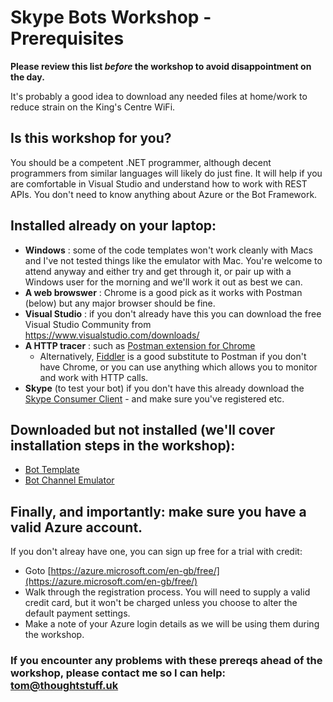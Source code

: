 
# Skype Bots Workshop - Prerequisites

__Please review this list *before* the workshop to avoid disappointment on the day.__ 

It's probably a good idea to download any needed files at home/work to reduce strain on the King's Centre WiFi.

Is this workshop for you?
------------
You should be a competent .NET programmer, although decent programmers from similar languages will likely do just fine. It will help if you are comfortable in Visual Studio and understand how to work with REST APIs. You don't need to know anything about Azure or the Bot Framework.

Installed already on your laptop:
------------
* __Windows__ : some of the code templates won't work cleanly with Macs and I've not tested things like the emulator with Mac. You're welcome to attend anyway and either try and get through it, or pair up with a Windows user for the morning and we'll work it out as best we can.
* __A web browswer__ : Chrome is a good pick as it works with Postman (below) but any major browser should be fine.
* __Visual Studio__ : if you don't already have this you can download the free Visual Studio Community from https://www.visualstudio.com/downloads/
* __A HTTP tracer__ : such as [Postman extension for Chrome](https://chrome.google.com/webstore/detail/postman/fhbjgbiflinjbdggehcddcbncdddomop?hl=en)
  * Alternatively, [Fiddler](http://www.telerik.com/fiddler) is a good substitute to Postman if you don't have Chrome, or you can use anything which allows you to monitor and work with HTTP calls.
* __Skype__ (to test your bot) if you don't have this already download the [Skype Consumer Client](https://www.skype.com/en/download-skype/skype-for-computer/) - and make sure you've registered etc.
  
  
Downloaded but not installed (we'll cover installation steps in the workshop):
------------
* [Bot Template](aka.ms/bf-bc-vstemplate)
* [Bot Channel Emulator](https://emulator.botframework.com/)


Finally, and importantly: make sure you have a valid Azure account.
------------

If you don't alreay have one, you can sign up free for a trial with credit:

* Goto [https://azure.microsoft.com/en-gb/free/](https://azure.microsoft.com/en-gb/free/)
* Walk through the registration process. You will need to supply a valid credit card, but it won't be charged unless you choose to alter the default payment settings.
* Make a note of your Azure login details as we will be using them during the workshop.

### If you encounter any problems with these prereqs ahead of the workshop, please contact me so I can help: [tom@thoughtstuff.uk](mailto:tom@thoughtstuff.co.uk)


